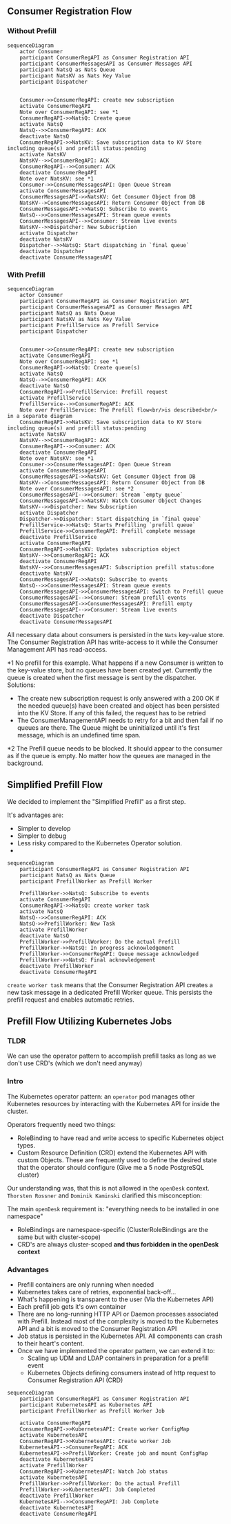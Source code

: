 ## Consumer Registration Flow

### Without Prefill
```mermaid
sequenceDiagram
    actor Consumer
    participant ConsumerRegAPI as Consumer Registration API
    participant ConsumerMessagesAPI as Consumer Messages API
    participant NatsQ as Nats Queue
    participant NatsKV as Nats Key Value
    participant Dispatcher


    Consumer->>ConsumerRegAPI: create new subscription
    activate ConsumerRegAPI
    Note over ConsumerRegAPI: see *1
    ConsumerRegAPI->>NatsQ: Create queue
    activate NatsQ
    NatsQ-->>ConsumerRegAPI: ACK
    deactivate NatsQ
    ConsumerRegAPI->>NatsKV: Save subscription data to KV Store including queue(s) and prefill status:pending
    activate NatsKV
    NatsKV-->>ConsumerRegAPI: ACK
    ConsumerRegAPI-->>Consumer: ACK
    deactivate ConsumerRegAPI
    Note over NatsKV: see *1
    Consumer->>ConsumerMessagesAPI: Open Queue Stream
    activate ConsumerMessagesAPI
    ConsumerMessagesAPI->>NatsKV: Get Consumer Object from DB
    NatsKV-->ConsumerMessagesAPI: Return Consumer Object from DB
    ConsumerMessagesAPI->>NatsQ: Subscribe to events
    NatsQ-->>ConsumerMessagesAPI: Stream queue events
    ConsumerMessagesAPI-->>Consumer: Stream live events
    NatsKV-->>Dispatcher: New Subscription
    activate Dispatcher
    deactivate NatsKV
    Dispatcher-->>NatsQ: Start dispatching in `final queue`
    deactivate Dispatcher
    deactivate ConsumerMessagesAPI
```

### With Prefill
```mermaid
sequenceDiagram
    actor Consumer
    participant ConsumerRegAPI as Consumer Registration API
    participant ConsumerMessagesAPI as Consumer Messages API
    participant NatsQ as Nats Queue
    participant NatsKV as Nats Key Value
    participant PrefillService as Prefill Service
    participant Dispatcher


    Consumer->>ConsumerRegAPI: create new subscription
    activate ConsumerRegAPI
    Note over ConsumerRegAPI: see *1
    ConsumerRegAPI->>NatsQ: Create queue(s)
    activate NatsQ
    NatsQ-->>ConsumerRegAPI: ACK
    deactivate NatsQ
    ConsumerRegAPI->>PrefillService: Prefill request
    activate PrefillService
    PrefillService-->>ConsumerRegAPI: ACK
    Note over PrefillService: The Prefill flow<br/>is described<br/> in a separate diagram
    ConsumerRegAPI->>NatsKV: Save subscription data to KV Store including queue(s) and prefill status:pending
    activate NatsKV
    NatsKV-->>ConsumerRegAPI: ACK
    ConsumerRegAPI-->>Consumer: ACK
    deactivate ConsumerRegAPI
    Note over NatsKV: see *1
    Consumer->>ConsumerMessagesAPI: Open Queue Stream
    activate ConsumerMessagesAPI
    ConsumerMessagesAPI->>NatsKV: Get Consumer Object from DB
    NatsKV-->ConsumerMessagesAPI: Return Consumer Object from DB
    Note over ConsumerMessagesAPI: see *2
    ConsumerMessagesAPI-->>Consumer: Stream `empty queue`
    ConsumerMessagesAPI->>NatsKV: Watch Consumer Object Changes
    NatsKV-->>Dispatcher: New Subscription
    activate Dispatcher
    Dispatcher->>Dispatcher: Start dispatching in `final queue`
    PrefillService->>NatsQ: Starts Prefilling `prefill queue`
    PrefillService->>ConsumerRegAPI: Prefill complete message
    deactivate PrefillService
    activate ConsumerRegAPI
    ConsumerRegAPI->>NatsKV: Updates subscription object
    NatsKV-->>ConsumerRegAPI: ACK
    deactivate ConsumerRegAPI
    NatsKV-->>ConsumerMessagesAPI: Subscription prefill status:done
    deactivate NatsKV
    ConsumerMessagesAPI->>NatsQ: Subscribe to events
    NatsQ-->>ConsumerMessagesAPI: Stream queue events
    ConsumerMessagesAPI->>ConsumerMessagesAPI: Switch to Prefill queue
    ConsumerMessagesAPI-->>Consumer: Stream prefill events
    ConsumerMessagesAPI->>ConsumerMessagesAPI: Prefill empty
    ConsumerMessagesAPI-->>Consumer: Stream live events
    deactivate Dispatcher
    deactivate ConsumerMessagesAPI
```

All necessary data about consumers is persisted in the `Nats` key-value store. The Consumer Registration API has write-access to it while the Consumer Management API has read-access.

*1 No prefill for this example. What happens if a new Consumer is written to the key-value store, but no queues have been created yet. Currently the queue is created when the first message is sent by the dispatcher.
Solutions:
- The create new subscription request is only answered with a 200 OK if the needed queue(s) have been created and object has been persisted into the KV Store.
If any of this failed, the request has to be retried
- The ConsumerManagementAPI needs to retry for a bit and then fail if no queues are there. The Queue might be uninitialized until it's first message, which is an undefined time span.

*2 The Prefill queue needs to be blocked. It should appear to the consumer as if the queue is empty. No matter how the queues are managed in the background.

## Simplified Prefill Flow

We decided to implement the "Simplified Prefill" as a first step.

It's advantages are:
- Simpler to develop
- Simpler to debug
- Less risky compared to the Kubernetes Operator solution.
-


```mermaid
sequenceDiagram
    participant ConsumerRegAPI as Consumer Registration API
    participant NatsQ as Nats Queue
    participant PrefillWorker as Prefill Worker

    PrefillWorker->>NatsQ: Subscribe to events
    activate ConsumerRegAPI
    ConsumerRegAPI->>NatsQ: create worker task
    activate NatsQ
    NatsQ-->>ConsumerRegAPI: ACK
    NatsQ->>PrefillWorker: New Task
    activate PrefillWorker
    deactivate NatsQ
    PrefillWorker->>PrefillWorker: Do the actual Prefill
    PrefillWorker->>NatsQ: In progress acknowledgement
    PrefillWorker->>ConsumerRegAPI: Queue message acknowledged
    PrefillWorker->>NatsQ: Final acknowledgement
    deactivate PrefillWorker
    deactivate ConsumerRegAPI
```

`create worker task` means that the Consumer Registration API creates a new task message in a dedicated Prefill Worker queue.
This persists the prefill request and enables automatic retries.

## Prefill Flow Utilizing Kubernetes Jobs

### TLDR

We can use the operator pattern to accomplish prefill tasks as long as we don't use CRD's (which we don't need anyway)

### Intro

The Kubernetes operator pattern:
an `operator` pod manages other Kubernetes resources by interacting with the Kubernetes API for inside the cluster.

Operators frequently need two things:
- RoleBinding to have read and write access to specific Kubernetes object types.
- Custom Resource Definition (CRD) extend the Kubernetes API with custom Objects.
These are frequently used to define the desired state that the operator should configure (Give me a 5 node PostgreSQL cluster)

Our understanding was, that this is not allowed in the `openDesk` context.
`Thorsten Rossner` and `Dominik Kaminski` clarified this misconception:

The main `openDesk` requirement is: "everything needs to be installed in one namespace"
- RoleBindings are namespace-specific (ClusterRoleBindings are the same but with cluster-scope)
- CRD's are always cluster-scoped **and thus forbidden in the openDesk context**

### Advantages

- Prefill containers are only running when needed
- Kubernetes takes care of retries, exponential back-off...
- What's happening is transparent to the user (Via the Kubernetes API)
- Each prefill job gets it's own container
- There are no long-running HTTP API or Daemon processes associated with Prefill.
Instead most of the complexity is moved to the Kubernetes API
and a bit is moved to the Consumer Registration API
- Job status is persisted in the Kubernetes API. All components can crash to their heart's content.
- Once we have implemented the operator pattern, we can extend it to:
    - Scaling up UDM and LDAP containers in preparation for a prefill event
    - Kubernetes Objects defining consumers instead of http request to Consumer Registration API (CRD)

```mermaid
sequenceDiagram
    participant ConsumerRegAPI as Consumer Registration API
    participant KubernetesAPI as Kubernetes API
    participant PrefillWorker as Prefill Worker Job

    activate ConsumerRegAPI
    ConsumerRegAPI->>KubernetesAPI: Create worker ConfigMap
    activate KubernetesAPI
    ConsumerRegAPI->>KubernetesAPI: Create worker Job
    KubernetesAPI-->ConsumerRegAPI: ACK
    KubernetesAPI->>PrefillWorker: Create job and mount ConfigMap
    deactivate KubernetesAPI
    activate PrefillWorker
    ConsumerRegAPI->>KubernetesAPI: Watch Job status
    activate KubernetesAPI
    PrefillWorker->>PrefillWorker: Do the actual Prefill
    PrefillWorker->>KubernetesAPI: Job Completed
    deactivate PrefillWorker
    KubernetesAPI-->>ConsumerRegAPI: Job Complete
    deactivate KubernetesAPI
    deactivate ConsumerRegAPI
```
